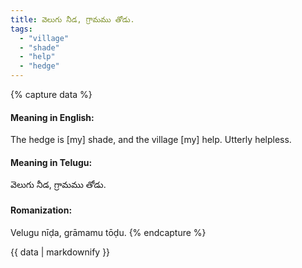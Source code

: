 ```yaml
---
title: వెలుగు నీడ, గ్రామము తోడు.
tags:
  - "village"
  - "shade"
  - "help"
  - "hedge"
---
```


{% capture data %}
#### Meaning in English:
The hedge is [my] shade, and the village [my] help.
Utterly helpless.

#### Meaning in Telugu:
వెలుగు నీడ, గ్రామము తోడు.

#### Romanization:
Velugu nīḍa, grāmamu tōḍu.
{% endcapture %}

{{ data | markdownify }}


